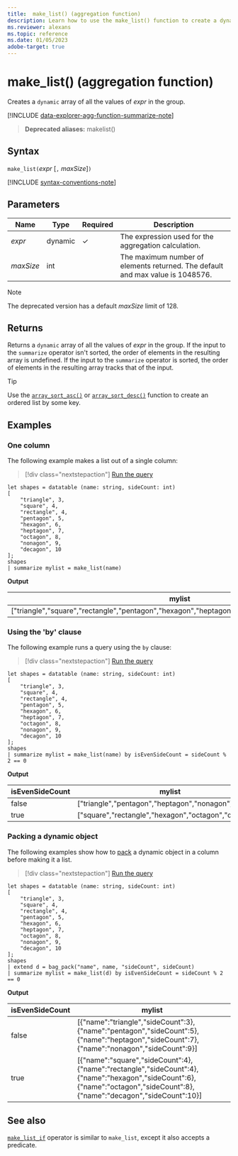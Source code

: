 ```yaml
---
title:  make_list() (aggregation function)
description: Learn how to use the make_list() function to create a dynamic JSON object array of all the values of the expressions in the group.
ms.reviewer: alexans
ms.topic: reference
ms.date: 01/05/2023
adobe-target: true
---
```

# make_list() (aggregation function)

Creates a `dynamic` array of all the values of *expr* in the group.

[!INCLUDE [data-explorer-agg-function-summarize-note](../../includes/data-explorer-agg-function-summarize-note.md)]

> **Deprecated aliases:** makelist()

## Syntax

`make_list(`*expr* [`,` *maxSize*]`)`

[!INCLUDE [syntax-conventions-note](../../includes/syntax-conventions-note.md)]

## Parameters

| Name | Type | Required | Description |
|--|--|--|--|
| *expr* | dynamic | &check; | The expression used for the aggregation calculation. |
| *maxSize* | int |  | The maximum number of elements returned. The default and max value is 1048576. |

> [!NOTE]
> The deprecated version has a default *maxSize* limit of 128.

## Returns

Returns a `dynamic` array of all the values of *expr* in the group.
If the input to the `summarize` operator isn't sorted, the order of elements in the resulting array is undefined.
If the input to the `summarize` operator is sorted, the order of elements in the resulting array tracks that of the input.

> [!TIP]
> Use the [`array_sort_asc()`](./arraysortascfunction.md) or [`array_sort_desc()`](./arraysortdescfunction.md) function to create an ordered list by some key.

## Examples

### One column

The following example makes a list out of a single column:

> [!div class="nextstepaction"]
> <a href="https://dataexplorer.azure.com/clusters/help/databases/Samples?query=H4sIAAAAAAAAA0XPzwrCMAwG8Huh7xB2crCD4v+JJx9DROIWtmKbzrYDFR/eTldNLuGX7/JpCuBb7MjDHmoMcS+aYMJoqAQfnOKmAK9qOtieQwmKQy7FUQqIk8U/cqMpK2BejOZvPbpBFkkcVSHFftgRB2wsR1sma+k+0upPXYqtk9kq0SYRWx5pm6imaqTZVIrTTopvUSle4Htj0KkngXlo5UMsb/BK5+H+dM/ff3I+dBkBAAA=" target="_blank">Run the query</a>

```kusto
let shapes = datatable (name: string, sideCount: int)
[
    "triangle", 3,
    "square", 4,
    "rectangle", 4,
    "pentagon", 5,
    "hexagon", 6,
    "heptagon", 7,
    "octagon", 8,
    "nonagon", 9,
    "decagon", 10
];
shapes
| summarize mylist = make_list(name)
```

**Output**

|mylist|
|---|
|["triangle","square","rectangle","pentagon","hexagon","heptagon","octagon","nonagon","decagon"]|

### Using the 'by' clause

The following example runs a query using the `by` clause:

> [!div class="nextstepaction"]
> <a href="https://dataexplorer.azure.com/clusters/help/databases/Samples?query=H4sIAAAAAAAAA0XQ3YrCMBAF4PtA3uEgCCv0wp/d9Y9eiU/gpYjEdqjBZlqbVFR8eKPbcSc3w5dzc6akAH80NXmkyE2I71ASvtg4WsCHxnKRwNucVlXLYQHLYaDVVivE6cV/w0VJvQSTpDN/bk3zkm+RhrIgsQ/WxMEUFUf7ETvStaPff6olNhWrMqGZEFfc0Vwop6yj0VCr3VKrv6JaPeBb50xj7wR3K60PsbwzJ9q/9nf3AQ43WL++EG+kfAx9DoE+xkhTDJ/VCjwFQQEAAA==" target="_blank">Run the query</a>

```kusto
let shapes = datatable (name: string, sideCount: int)
[
    "triangle", 3,
    "square", 4,
    "rectangle", 4,
    "pentagon", 5,
    "hexagon", 6,
    "heptagon", 7,
    "octagon", 8,
    "nonagon", 9,
    "decagon", 10
];
shapes
| summarize mylist = make_list(name) by isEvenSideCount = sideCount % 2 == 0
```

**Output**

|isEvenSideCount| mylist|
|---|---|
|false|["triangle","pentagon","heptagon","nonagon"]|
|true|["square","rectangle","hexagon","octagon","decagon"]|

### Packing a dynamic object

The following examples show how to [pack](./packfunction.md) a dynamic object in a column before making it a list.

> [!div class="nextstepaction"]
> <a href="https://dataexplorer.azure.com/clusters/help/databases/Samples?query=H4sIAAAAAAAAA03Pz0rEMBAG8Hsg7zAUhBZ6WP/rSk/iE3gUWabN0A3bTGuTyq748E6ws5ocEn75JvANlCDucaIIDThMstuBoGQMtIWYZs99DdE7eh4XTlvwnCpr3qwBWYW8I/cDFTVc16vFjwXnLDcqM3VJY2eciBP2I4vdqu3puNLdH00au1cbO6UHJR55pUclR91Klxtr3p+s+S1qzTfQMRE7cFK6xX43YXcoi9xZ0vmopYZ2Lv71r/JwXELA2X8RhNPgY5JPAh5ol++lq6A9gY8vn8SvOiaJ8xdwAVfQNLD5ARd0KSV7AQAA" target="_blank">Run the query</a>

```kusto
let shapes = datatable (name: string, sideCount: int)
[
    "triangle", 3,
    "square", 4,
    "rectangle", 4,
    "pentagon", 5,
    "hexagon", 6,
    "heptagon", 7,
    "octagon", 8,
    "nonagon", 9,
    "decagon", 10
];
shapes
| extend d = bag_pack("name", name, "sideCount", sideCount)
| summarize mylist = make_list(d) by isEvenSideCount = sideCount % 2 == 0
```

**Output**

|isEvenSideCount|mylist|
|---|---|
|false|[{"name":"triangle","sideCount":3},{"name":"pentagon","sideCount":5},{"name":"heptagon","sideCount":7},{"name":"nonagon","sideCount":9}]|
|true|[{"name":"square","sideCount":4},{"name":"rectangle","sideCount":4},{"name":"hexagon","sideCount":6},{"name":"octagon","sideCount":8},{"name":"decagon","sideCount":10}]|

## See also

[`make_list_if`](./makelistif-aggfunction.md) operator is similar to `make_list`, except it also accepts a predicate.
